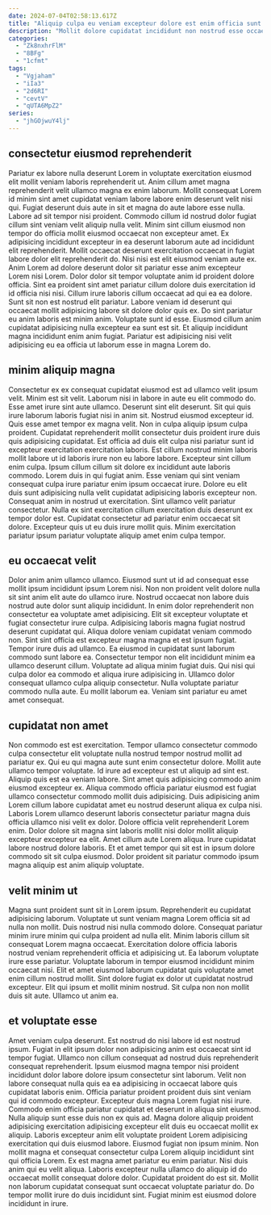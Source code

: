 ```yaml
---
date: 2024-07-04T02:58:13.617Z
title: "Aliquip culpa eu veniam excepteur dolore est enim officia sunt."
description: "Mollit dolore cupidatat incididunt non nostrud esse occaecat ipsum nulla mollit ad ad ea deserunt. Laborum in sunt laboris veniam nulla veniam esse velit enim Lorem ad sint reprehenderit."
categories:
  - "Zk8nxhrFlM"
  - "8BFg"
  - "1cfmt"
tags:
  - "Vgjaham"
  - "iIa3"
  - "2d6RI"
  - "cevtV"
  - "qUTA6MpZ2"
series:
  - "jhGOjwuY4lj"
---
```



## consectetur eiusmod reprehenderit

Pariatur ex labore nulla deserunt Lorem in voluptate exercitation eiusmod elit mollit veniam laboris reprehenderit ut. Anim cillum amet magna reprehenderit velit ullamco magna ex enim laborum. Mollit consequat Lorem id minim sint amet cupidatat veniam labore labore enim deserunt velit nisi qui. Fugiat deserunt duis aute in sit et magna do aute labore esse nulla. Labore ad sit tempor nisi proident. Commodo cillum id nostrud dolor fugiat cillum sint veniam velit aliquip nulla velit. Minim sint cillum eiusmod non tempor do officia mollit eiusmod occaecat non excepteur amet. Ex adipisicing incididunt excepteur in ea deserunt laborum aute ad incididunt elit reprehenderit.
Mollit occaecat deserunt exercitation occaecat in fugiat labore dolor elit reprehenderit do. Nisi nisi est elit eiusmod veniam aute ex. Anim Lorem ad dolore deserunt dolor sit pariatur esse anim excepteur Lorem nisi Lorem. Dolor dolor sit tempor voluptate anim id proident dolore officia. Sint ea proident sint amet pariatur cillum dolore duis exercitation id id officia nisi nisi. Cillum irure laboris cillum occaecat ad qui ea ea dolore. Sunt sit non est nostrud elit pariatur. Labore veniam id deserunt qui occaecat mollit adipisicing labore sit dolore dolor quis ex.
Do sint pariatur eu anim laboris est minim anim. Voluptate sunt id esse. Eiusmod cillum anim cupidatat adipisicing nulla excepteur ea sunt est sit. Et aliquip incididunt magna incididunt enim anim fugiat. Pariatur est adipisicing nisi velit adipisicing eu ea officia ut laborum esse in magna Lorem do.

## minim aliquip magna

Consectetur ex ex consequat cupidatat eiusmod est ad ullamco velit ipsum velit. Minim est sit velit. Laborum nisi in labore in aute eu elit commodo do. Esse amet irure sint aute ullamco. Deserunt sint elit deserunt. Sit qui quis irure laborum laboris fugiat nisi in anim sit. Nostrud eiusmod excepteur id. Quis esse amet tempor ex magna velit.
Non in culpa aliquip ipsum culpa proident. Cupidatat reprehenderit mollit consectetur duis proident irure duis quis adipisicing cupidatat. Est officia ad duis elit culpa nisi pariatur sunt id excepteur exercitation exercitation laboris. Est cillum nostrud minim laboris mollit labore ut id laboris irure non eu labore labore. Excepteur sint cillum enim culpa. Ipsum cillum cillum sit dolore ex incididunt aute laboris commodo. Lorem duis in qui fugiat anim. Esse veniam qui sint veniam consequat culpa irure pariatur enim ipsum occaecat irure.
Dolore eu elit duis sunt adipisicing nulla velit cupidatat adipisicing laboris excepteur non. Consequat anim in nostrud ut exercitation. Sint ullamco velit pariatur consectetur. Nulla ex sint exercitation cillum exercitation duis deserunt ex tempor dolor est. Cupidatat consectetur ad pariatur enim occaecat sit dolore. Excepteur quis ut eu duis irure mollit quis. Minim exercitation pariatur ipsum pariatur voluptate aliquip amet enim culpa tempor.

## eu occaecat velit

Dolor anim anim ullamco ullamco. Eiusmod sunt ut id ad consequat esse mollit ipsum incididunt ipsum Lorem nisi. Non non proident velit dolore nulla sit sint anim elit aute do ullamco irure. Nostrud occaecat non labore duis nostrud aute dolor sunt aliquip incididunt. In enim dolor reprehenderit non consectetur ea voluptate amet adipisicing.
Elit sit excepteur voluptate et fugiat consectetur irure culpa. Adipisicing laboris magna fugiat nostrud deserunt cupidatat qui. Aliqua dolore veniam cupidatat veniam commodo non. Sint sint officia est excepteur magna magna et est ipsum fugiat. Tempor irure duis ad ullamco. Ea eiusmod in cupidatat sunt laborum commodo sunt labore ea. Consectetur tempor non elit incididunt minim ea ullamco deserunt cillum. Voluptate ad aliqua minim fugiat duis.
Qui nisi qui culpa dolor ea commodo et aliqua irure adipisicing in. Ullamco dolor consequat ullamco culpa aliquip consectetur. Nulla voluptate pariatur commodo nulla aute. Eu mollit laborum ea. Veniam sint pariatur eu amet amet consequat.

## cupidatat non amet

Non commodo est est exercitation. Tempor ullamco consectetur commodo culpa consectetur elit voluptate nulla nostrud tempor nostrud mollit ad pariatur ex. Qui eu qui magna aute sunt enim consectetur dolore. Mollit aute ullamco tempor voluptate. Id irure ad excepteur est ut aliquip ad sint est. Aliquip quis est ea veniam labore. Sint amet quis adipisicing commodo anim eiusmod excepteur ex. Aliqua commodo officia pariatur eiusmod est fugiat ullamco consectetur commodo mollit duis adipisicing.
Duis adipisicing anim Lorem cillum labore cupidatat amet eu nostrud deserunt aliqua ex culpa nisi. Laboris Lorem ullamco deserunt laboris consectetur pariatur magna duis officia ullamco nisi velit ex dolor. Dolore officia velit reprehenderit Lorem enim. Dolor dolore sit magna sint laboris mollit nisi dolor mollit aliquip excepteur excepteur ea elit.
Amet cillum aute Lorem aliqua. Irure cupidatat labore nostrud dolore laboris. Et et amet tempor qui sit est in ipsum dolore commodo sit sit culpa eiusmod. Dolor proident sit pariatur commodo ipsum magna aliquip est anim aliquip voluptate.

## velit minim ut

Magna sunt proident sunt sit in Lorem ipsum. Reprehenderit eu cupidatat adipisicing laborum. Voluptate ut sunt veniam magna Lorem officia sit ad nulla non mollit. Duis nostrud nisi nulla commodo dolore.
Consequat pariatur minim irure minim qui culpa proident ad nulla elit. Minim laboris cillum sit consequat Lorem magna occaecat. Exercitation dolore officia laboris nostrud veniam reprehenderit officia et adipisicing ut. Ea laborum voluptate irure esse pariatur. Voluptate laborum in tempor eiusmod incididunt minim occaecat nisi. Elit et amet eiusmod laborum cupidatat quis voluptate amet enim cillum nostrud mollit.
Sint dolore fugiat ex dolor ut cupidatat nostrud excepteur. Elit qui ipsum et mollit minim nostrud. Sit culpa non non mollit duis sit aute. Ullamco ut anim ea.

## et voluptate esse

Amet veniam culpa deserunt. Est nostrud do nisi labore id est nostrud ipsum. Fugiat in elit ipsum dolor non adipisicing anim est occaecat sint id tempor fugiat. Ullamco non cillum consequat ad nostrud duis reprehenderit consequat reprehenderit. Ipsum eiusmod magna tempor nisi proident incididunt dolor labore dolore ipsum consectetur sint laborum. Velit non labore consequat nulla quis ea ea adipisicing in occaecat labore quis cupidatat laboris enim. Officia pariatur proident proident duis sint veniam qui id commodo excepteur. Excepteur duis magna Lorem fugiat nisi irure.
Commodo enim officia pariatur cupidatat et deserunt in aliqua sint eiusmod. Nulla aliquip sunt esse duis non ex quis ad. Magna dolore aliquip proident adipisicing exercitation adipisicing excepteur elit duis eu occaecat mollit ex aliquip. Laboris excepteur anim elit voluptate proident Lorem adipisicing exercitation qui duis eiusmod labore. Eiusmod fugiat non ipsum minim.
Non mollit magna et consequat consectetur culpa Lorem aliquip incididunt sint qui officia Lorem. Ex est magna amet pariatur eu enim pariatur. Nisi duis anim qui eu velit aliqua. Laboris excepteur nulla ullamco do aliquip id do occaecat mollit consequat dolore dolor. Cupidatat proident do est sit. Mollit non laborum cupidatat consequat sunt occaecat voluptate pariatur do. Do tempor mollit irure do duis incididunt sint. Fugiat minim est eiusmod dolore incididunt in irure.

